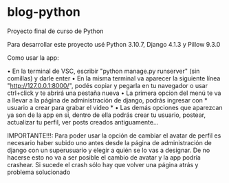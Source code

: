 # blog-python
Proyecto final de curso de Python

Para desarrollar este proyecto usé Python 3.10.7, Django 4.1.3 y Pillow 9.3.0

Como usar la app:

• En la terminal de VSC, escribir "python manage.py runserver" (sin comillas) y darle enter
• En la misma terminal va aparecer la siguiente línea "http://127.0.0.1:8000/", podés copiar y pegarla en tu navegador o usar ctrl+click y te abrirá una pestaña nueva
• La primera opcion del menú te va a llevar a la página de administración de django, podrás ingresar con * usuario a crear para grabar el video *
• Las demás opciones que aparezcan ya son de la app en si, dentro de ella podrás crear tu usuario, postear, actualizar tu perfil, ver posts creados antiguamente...

IMPORTANTE!!!:
                Para poder usar la opción de cambiar el avatar de perfil es necesario haber subido uno antes desde la página de administración de django con un superusuario y elegir a quién se lo vas a designar. De no hacerse esto no va a ser posible el cambio de avatar y la app podría crashear. Si sucede el crash sólo hay que volver una página atrás y problema solucionado